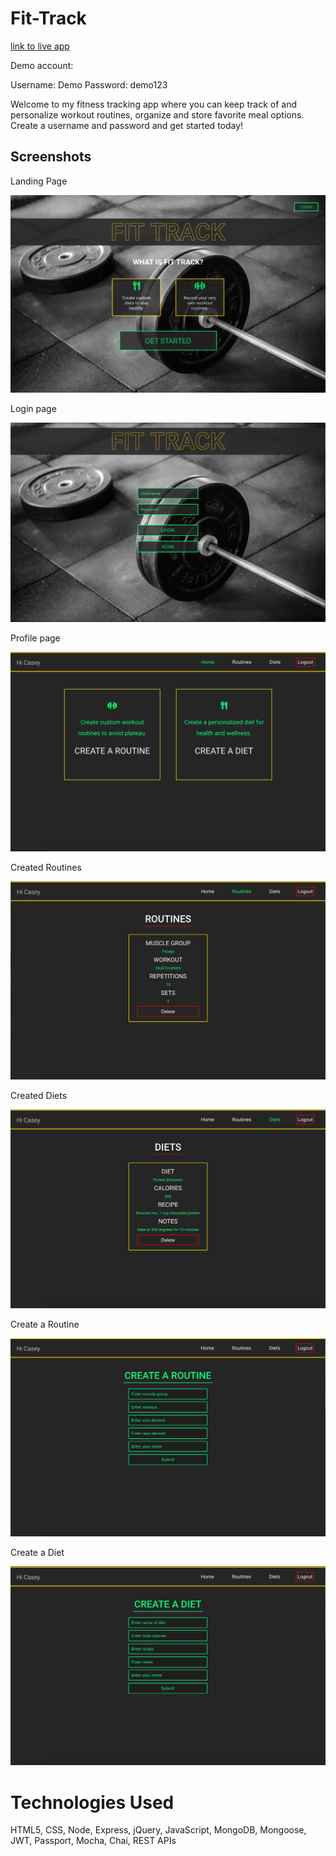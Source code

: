 # Fit-Track

[link to live app](https://polar-beyond-41706.herokuapp.com/index.html)

<p>Demo account:</p>

Username: Demo
Password: demo123


Welcome to my fitness tracking app where you can keep track of and personalize workout routines, organize and store favorite meal options.  Create a username and password and get started today!

<h2>Screenshots</h2>

<p>Landing Page</p>

![](images/Screenshot1.png)

<p>Login page</p>

![](images/ScreenshotLogin.png)

<p>Profile page</p>

![](images/ScreenshotProfile.png)

<p>Created Routines</p>

![](images/ScreenshotRoutines.png)

<p>Created Diets</p>

![](images/ScreenshotDiets.png)

<p>Create a Routine</p>

![](images/ScreenshotCreateRoutines.png)

<p>Create a Diet</p>

![](images/ScreenshotCreateDiet.png)

# Technologies Used
HTML5, CSS, Node, Express, jQuery, JavaScript, MongoDB, Mongoose, JWT, Passport, Mocha, Chai, REST APIs

